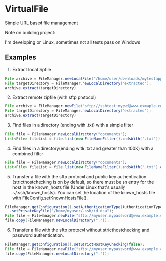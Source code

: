 # VirtualFile
Simple URL based file management

Note on building project:

I'm developing on Linux, sometimes not all tests pass on Windows

## Examples ##

1) Extract local zipfile
```java
File archive = FileManager.newLocalFile("/home/user/downloads/mytestapp.zip")
File targetDirectory = FileManager.newLocalDirectory("extracted");
archive.extract(targetDirectory)
```
2) Extract remote zipfile (with sftp protocol)
```java
File archive = FileManager.newFile("sftp://sshtest:mypwd@www.exmaple.com:22/home/sshtest/mytestapp.zip")
File targetDirectory = FileManager.newLocalDirectory("extracted");
archive.extract(targetDirectory)
```
3) Find files in a directory (ending with .txt) with a simple filter
```java
File file = FileManager.newLocalDirectory("documents");
List<File> fileList = file.list(new FileNameFilter().endsWith(".txt"));
```

4) Find files in a directory(ending with .txt and greater than 100K) with a combined filter
```java
File file = FileManager.newLocalDirectory("documents");
List<File> fileList = file.list(new FileNameFilter().endsWith(".txt").and(new FileSizeFilter().greaterThan(100*1024L)));
```

5) Transfer a file with the sftp protocol and public key authentication (stricthostchecking is on by default, so there must be an entry for the host in the known_hosts file (Under Linux that's usually ~/.ssh/known_hosts). You can set the location of the known_hosts file with FileConfig.setKnownHostsFile().
```java
FileManager.getConfiguration().setAuthenticationType(AuthenticationType.PUBLIC_KEY)
  .setPrivateKeyFile("/home/myuser/.ssh/id_dsa");
File file = FileManager.newFile("sftp://myuser:mypassword@www.example.com:22/home/myuser/mydocuments.zip");
file.copy(FileMananger.newLocalDirectory("."));
```

6) Transfer a file with the sftp protocol without stricthostchecking and password authentication.
```java
FileManager.getConfiguration().setStrictHostKeyChecking(false);
File file = FileManager.newFile("sftp://myuser:mypassword@www.example.com:22/home/myuser/mydocuments.zip", configurator);
file.copy(FileMananger.newLocalDirectory("."));
```
